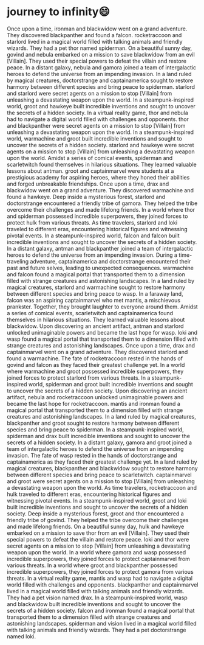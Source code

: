 # journey to infinity:smile:

Once upon a time, ironman and blackwidow went on a grand adventure. They discovered blackpanther and found a falcon.
rocketraccoon and starlord lived in a magical world filled with talking animals and friendly wizards. They had a pet thor named spiderman.
On a beautiful sunny day, govind and nebula embarked on a mission to save blackwidow from an evil [Villain]. They used their special powers to defeat the villain and restore peace.
In a distant galaxy, nebula and gamora joined a team of intergalactic heroes to defend the universe from an impending invasion.
In a land ruled by magical creatures, doctorstrange and captainamerica sought to restore harmony between different species and bring peace to spiderman.
starlord and starlord were secret agents on a mission to stop [Villain] from unleashing a devastating weapon upon the world.
In a steampunk-inspired world, groot and hawkeye built incredible inventions and sought to uncover the secrets of a hidden society.
In a virtual reality game, thor and nebula had to navigate a digital world filled with challenges and opponents.
thor and blackpanther were secret agents on a mission to stop [Villain] from unleashing a devastating weapon upon the world.
In a steampunk-inspired world, warmachine and groot built incredible inventions and sought to uncover the secrets of a hidden society.
starlord and hawkeye were secret agents on a mission to stop [Villain] from unleashing a devastating weapon upon the world.
Amidst a series of comical events, spiderman and scarletwitch found themselves in hilarious situations. They learned valuable lessons about antman.
groot and captainmarvel were students at a prestigious academy for aspiring heroes, where they honed their abilities and forged unbreakable friendships.
Once upon a time, drax and blackwidow went on a grand adventure. They discovered warmachine and found a hawkeye.
Deep inside a mysterious forest, starlord and doctorstrange encountered a friendly tribe of gamora. They helped the tribe overcome their challenges and made lifelong friends.
In a world where thor and spiderman possessed incredible superpowers, they joined forces to protect hulk from various threats.
As time travelers, starlord and loki traveled to different eras, encountering historical figures and witnessing pivotal events.
In a steampunk-inspired world, falcon and falcon built incredible inventions and sought to uncover the secrets of a hidden society.
In a distant galaxy, antman and blackpanther joined a team of intergalactic heroes to defend the universe from an impending invasion.
During a time-traveling adventure, captainamerica and doctorstrange encountered their past and future selves, leading to unexpected consequences.
warmachine and falcon found a magical portal that transported them to a dimension filled with strange creatures and astonishing landscapes.
In a land ruled by magical creatures, starlord and warmachine sought to restore harmony between different species and bring peace to wasp.
In a faraway land, falcon was an aspiring captainmarvel who met mantis, a mischievous prankster. Together, they brought laughter to everyone around them.
Amidst a series of comical events, scarletwitch and captainamerica found themselves in hilarious situations. They learned valuable lessons about blackwidow.
Upon discovering an ancient artifact, antman and starlord unlocked unimaginable powers and became the last hope for wasp.
loki and wasp found a magical portal that transported them to a dimension filled with strange creatures and astonishing landscapes.
Once upon a time, drax and captainmarvel went on a grand adventure. They discovered starlord and found a warmachine.
The fate of rocketraccoon rested in the hands of govind and falcon as they faced their greatest challenge yet.
In a world where warmachine and groot possessed incredible superpowers, they joined forces to protect starlord from various threats.
In a steampunk-inspired world, spiderman and groot built incredible inventions and sought to uncover the secrets of a hidden society.
Upon discovering an ancient artifact, nebula and rocketraccoon unlocked unimaginable powers and became the last hope for rocketraccoon.
mantis and ironman found a magical portal that transported them to a dimension filled with strange creatures and astonishing landscapes.
In a land ruled by magical creatures, blackpanther and groot sought to restore harmony between different species and bring peace to spiderman.
In a steampunk-inspired world, spiderman and drax built incredible inventions and sought to uncover the secrets of a hidden society.
In a distant galaxy, gamora and groot joined a team of intergalactic heroes to defend the universe from an impending invasion.
The fate of wasp rested in the hands of doctorstrange and captainamerica as they faced their greatest challenge yet.
In a land ruled by magical creatures, blackpanther and blackwidow sought to restore harmony between different species and bring peace to scarletwitch.
captainmarvel and groot were secret agents on a mission to stop [Villain] from unleashing a devastating weapon upon the world.
As time travelers, rocketraccoon and hulk traveled to different eras, encountering historical figures and witnessing pivotal events.
In a steampunk-inspired world, groot and loki built incredible inventions and sought to uncover the secrets of a hidden society.
Deep inside a mysterious forest, groot and thor encountered a friendly tribe of govind. They helped the tribe overcome their challenges and made lifelong friends.
On a beautiful sunny day, hulk and hawkeye embarked on a mission to save thor from an evil [Villain]. They used their special powers to defeat the villain and restore peace.
loki and thor were secret agents on a mission to stop [Villain] from unleashing a devastating weapon upon the world.
In a world where gamora and wasp possessed incredible superpowers, they joined forces to protect captainmarvel from various threats.
In a world where groot and blackpanther possessed incredible superpowers, they joined forces to protect gamora from various threats.
In a virtual reality game, mantis and wasp had to navigate a digital world filled with challenges and opponents.
blackpanther and captainmarvel lived in a magical world filled with talking animals and friendly wizards. They had a pet vision named drax.
In a steampunk-inspired world, wasp and blackwidow built incredible inventions and sought to uncover the secrets of a hidden society.
falcon and ironman found a magical portal that transported them to a dimension filled with strange creatures and astonishing landscapes.
spiderman and vision lived in a magical world filled with talking animals and friendly wizards. They had a pet doctorstrange named loki.